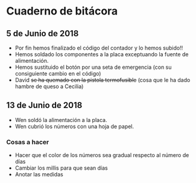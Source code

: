 # Cuaderno de bitácora

## 5 de Junio de 2018

* Por fin hemos finalizado el código del contador y lo hemos subido!!
* Hemos soldado los componentes a la placa exceptuando la fuente de alimentación.
* Hemos sustituido el botón por una seta de emergencia (con su consiguiente cambio en el código)
* David ~~se ha quemado con la pistola termofusible~~  (cosa que le ha dado hambre de queso a Cecilia)

## 13 de Junio de 2018
* Wen soldó la alimentación a la placa.
* Wen cubrió los números con una hoja de papel.

### Cosas a hacer
  - Hacer que el color de los números sea gradual respecto al número de días
  - Cambiar los millis para que sean días
  - Anotar las medidas
